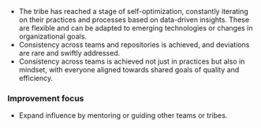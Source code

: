 -   The tribe has reached a stage of self-optimization, constantly iterating on their practices and processes based on data-driven insights. These are flexible and can be adapted to emerging technologies or changes in organizational goals.
-   Consistency across teams and repositories is achieved, and deviations are rare and swiftly addressed.
-   Consistency across teams is achieved not just in practices but also in mindset, with everyone aligned towards shared goals of quality and efficiency.

### Improvement focus

-   Expand influence by mentoring or guiding other teams or tribes.

